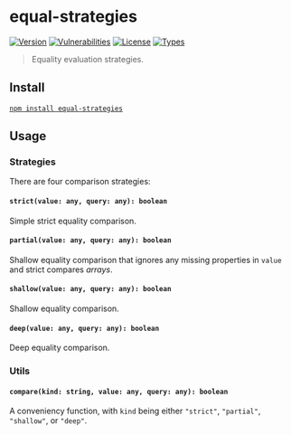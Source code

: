 # equal-strategies

[![Version](https://img.shields.io/npm/v/equal-strategies.svg)](https://www.npmjs.com/package/equal-strategies)
[![Vulnerabilities](https://img.shields.io/snyk/vulnerabilities/npm/equal-strategies.svg)](https://snyk.io/test/npm/equal-strategies)
[![License](https://img.shields.io/github/license/rafamel/utils.svg)](https://github.com/rafamel/equal-strategies/blob/master/LICENSE)
[![Types](https://img.shields.io/npm/types/equal-strategies.svg)](https://www.npmjs.com/package/equal-strategies)

> Equality evaluation strategies.

## Install

[`npm install equal-strategies`](https://www.npmjs.com/package/equal-strategies)

## Usage

### Strategies

There are four comparison strategies:

#### `strict(value: any, query: any): boolean`

Simple strict equality comparison.

#### `partial(value: any, query: any): boolean`

Shallow equality comparison that ignores any missing properties in `value` and strict compares *arrays*.

#### `shallow(value: any, query: any): boolean`

Shallow equality comparison.

#### `deep(value: any, query: any): boolean`

Deep equality comparison.

### Utils

#### `compare(kind: string, value: any, query: any): boolean`

A conveniency function, with `kind` being either `"strict"`, `"partial"`, `"shallow"`, or `"deep"`.
